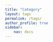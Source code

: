 ```yaml
---
title: "Category"
layout: tags
permalink: /tags/
author_profile: true
sidebar:
    nav: docs
---
```


